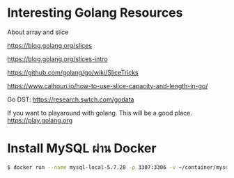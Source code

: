 # Interesting Golang Resources

About array and slice

https://blog.golang.org/slices

https://blog.golang.org/slices-intro

https://github.com/golang/go/wiki/SliceTricks

https://www.calhoun.io/how-to-use-slice-capacity-and-length-in-go/

Go DST: https://research.swtch.com/godata

If you want to playaround with golang. This will be a good place. https://play.golang.org

# Install MySQL ผ่าน Docker

```sh
$ docker run --name mysql-local-5.7.28 -p 3307:3306 -v ~/container/mysql-5.7.28/data/:/var/lib/mysql -e MYSQL_ROOT_PASSWORD=password -d mysql:5.7.28
```
